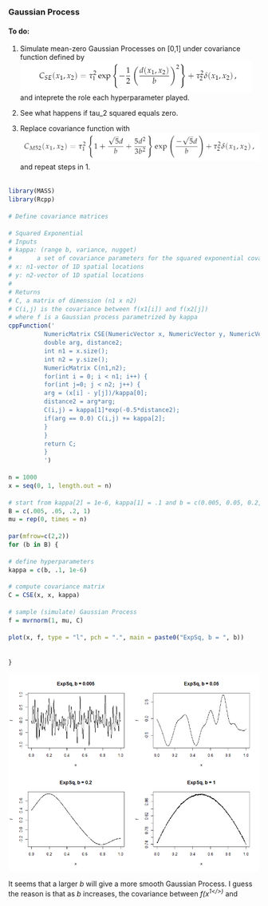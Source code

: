 ### Gaussian Process
#### To do:

  1. Simulate mean-zero Gaussian Processes on [0,1] under covariance function defined by  
  ![](Gaussian-Process_files/figure-markdown_github/cse.PNG)  
  and inteprete the role each hyperparameter played.  
  
  2. See what happens if tau_2 squared equals zero.  
  
  3. Replace covariance function with  
  ![](Gaussian-Process_files/figure-markdown_github/cm52.PNG)  
  and repeat steps in 1.
  
  ```r
  
  library(MASS)
library(Rcpp)

# Define covariance matrices

# Squared Exponential
# Inputs
# kappa: (range b, variance, nugget)
#		a set of covariance parameters for the squared exponential covariance function
# x: n1-vector of 1D spatial locations
# y: n2-vector of 1D spatial locations
#
# Returns
# C, a matrix of dimension (n1 x n2)
# C(i,j) is the covariance between f(x1[i]) and f(x2[j])
# where f is a Gaussian process parametrized by kappa
cppFunction('
            NumericMatrix CSE(NumericVector x, NumericVector y, NumericVector kappa) {
            double arg, distance2;
            int n1 = x.size();
            int n2 = y.size();
            NumericMatrix C(n1,n2);
            for(int i = 0; i < n1; i++) {
            for(int j=0; j < n2; j++) {
            arg = (x[i] - y[j])/kappa[0];
            distance2 = arg*arg;
            C(i,j) = kappa[1]*exp(-0.5*distance2);
            if(arg == 0.0) C(i,j) += kappa[2];
            }
            }
            return C;
            }
            ')

n = 1000
x = seq(0, 1, length.out = n)

# start from kappa[2] = 1e-6, kappa[1] = .1 and b = c(0.005, 0.05, 0.2, 1)
B = c(.005, .05, .2, 1)
mu = rep(0, times = n)

par(mfrow=c(2,2))
for (b in B) {
  
  # define hyperparameters
  kappa = c(b, .1, 1e-6)
  
  # compute covariance matrix
  C = CSE(x, x, kappa)
  
  # sample (simulate) Gaussian Process
  f = mvrnorm(1, mu, C)
  
  plot(x, f, type = "l", pch = ".", main = paste0("ExpSq, b = ", b))
  
  
}
  
```

![](Gaussian-Process_files/figure-markdown_github/expsq_b.png)
 
It seems that a larger *b* will give a more smooth Gaussian Process. I guess the reason is that as *b* increases, the covariance between *f(x<sup>1</>)* and  
